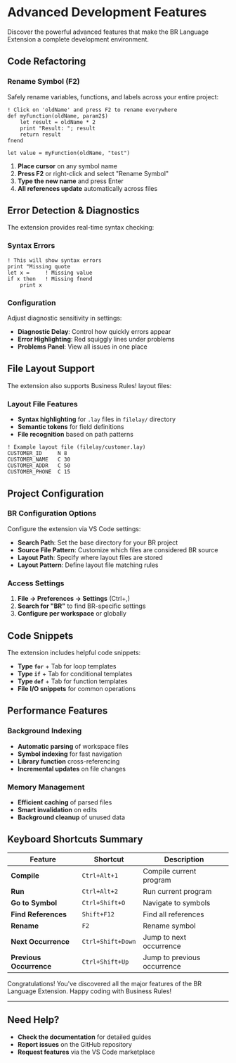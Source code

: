 # Advanced Development Features

Discover the powerful advanced features that make the BR Language Extension a complete development environment.

## Code Refactoring

### Rename Symbol (F2)
Safely rename variables, functions, and labels across your entire project:

```br
! Click on 'oldName' and press F2 to rename everywhere
def myFunction(oldName, param2$)
    let result = oldName * 2
    print "Result: "; result
    return result
fnend

let value = myFunction(oldName, "test")
```

1. **Place cursor** on any symbol name
2. **Press F2** or right-click and select "Rename Symbol"
3. **Type the new name** and press Enter
4. **All references update** automatically across files

## Error Detection & Diagnostics

The extension provides real-time syntax checking:

### Syntax Errors
```br
! This will show syntax errors
print "Missing quote
let x =     ! Missing value
if x then   ! Missing fnend
    print x
```

### Configuration
Adjust diagnostic sensitivity in settings:
- **Diagnostic Delay**: Control how quickly errors appear
- **Error Highlighting**: Red squiggly lines under problems
- **Problems Panel**: View all issues in one place

## File Layout Support

The extension also supports Business Rules! layout files:

### Layout File Features
- **Syntax highlighting** for `.lay` files in `filelay/` directory
- **Semantic tokens** for field definitions
- **File recognition** based on path patterns

```lay
! Example layout file (filelay/customer.lay)
CUSTOMER_ID     N 8
CUSTOMER_NAME   C 30
CUSTOMER_ADDR   C 50
CUSTOMER_PHONE  C 15
```

## Project Configuration

### BR Configuration Options
Configure the extension via VS Code settings:

- **Search Path**: Set the base directory for your BR project
- **Source File Pattern**: Customize which files are considered BR source
- **Layout Path**: Specify where layout files are stored
- **Layout Pattern**: Define layout file matching rules

### Access Settings
1. **File → Preferences → Settings** (Ctrl+,)
2. **Search for "BR"** to find BR-specific settings
3. **Configure per workspace** or globally

## Code Snippets

The extension includes helpful code snippets:

- **Type `for`** + Tab for loop templates
- **Type `if`** + Tab for conditional templates  
- **Type `def`** + Tab for function templates
- **File I/O snippets** for common operations

## Performance Features

### Background Indexing
- **Automatic parsing** of workspace files
- **Symbol indexing** for fast navigation
- **Library function** cross-referencing
- **Incremental updates** on file changes

### Memory Management
- **Efficient caching** of parsed files
- **Smart invalidation** on edits
- **Background cleanup** of unused data

## Keyboard Shortcuts Summary

| Feature | Shortcut | Description |
|---------|----------|-------------|
| **Compile** | `Ctrl+Alt+1` | Compile current program |
| **Run** | `Ctrl+Alt+2` | Run current program |
| **Go to Symbol** | `Ctrl+Shift+O` | Navigate to symbols |
| **Find References** | `Shift+F12` | Find all references |
| **Rename** | `F2` | Rename symbol |
| **Next Occurrence** | `Ctrl+Shift+Down` | Jump to next occurrence |
| **Previous Occurrence** | `Ctrl+Shift+Up` | Jump to previous occurrence |

Congratulations! You've discovered all the major features of the BR Language Extension. Happy coding with Business Rules!

---

## Need Help?

- **Check the documentation** for detailed guides
- **Report issues** on the GitHub repository
- **Request features** via the VS Code marketplace 